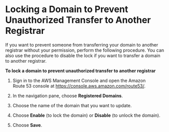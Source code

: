 # Locking a Domain to Prevent Unauthorized Transfer to Another Registrar<a name="domain-lock"></a>

If you want to prevent someone from transferring your domain to another registrar without your permission, perform the following procedure\. You can also use the procedure to disable the lock if you want to transfer a domain to another registrar\.

**To lock a domain to prevent unauthorized transfer to another registrar**

1. Sign in to the AWS Management Console and open the Amazon Route 53 console at [https://console\.aws\.amazon\.com/route53/](https://console.aws.amazon.com/route53/)\.

1. In the navigation pane, choose **Registered Domains**\.

1. Choose the name of the domain that you want to update\.

1. Choose **Enable** \(to lock the domain\) or **Disable** \(to unlock the domain\)\.

1. Choose **Save**\.